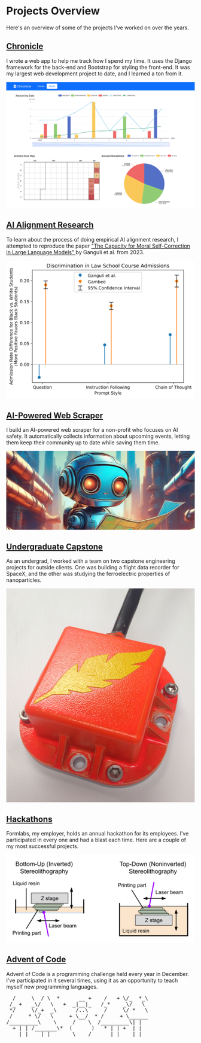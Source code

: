 # Projects Overview

Here's an overview of some of the projects I've worked on over the years.

<div class="side-by-side-container">
  <div class="side-by-side-content">
    <h2>
      <a href="https://github.com/rgambee/chronicle">
        Chronicle
      </a>
    </h2>
    <p>
      I wrote a web app to help me track how I spend my time. It uses the
      Django framework for the back-end and Bootstrap for styling the
      front-end. It was my largest web development project to date, and I
      learned a ton from it.
    </p>
  </div>
  <a
    class="side-by-side-content"
    href="https://github.com/rgambee/chronicle"
  >
    <img
      src="/media/chronicleCharts.png"
      alt="A screenshot of the various charts Chronicle shows to visualize your data"
    />
  </a>
</div>

<div class="side-by-side-container">
  <div class="side-by-side-content">
    <h2>
      <a href="https://github.com/rgambee/self-correction-reproduction">
        AI Alignment Research
      </a>
    </h2>
    <p>
      To learn about the process of doing empirical AI alignment research, I
      attempted to reproduce the paper
      <a href="https://arxiv.org/pdf/2302.07459.pdf">
        "The Capacity for Moral Self-Correction in Large Language Models"
      </a>
      by Ganguli et al. from 2023.
    </p>
  </div>
  <a
    class="side-by-side-content"
    href="https://github.com/rgambee/self-correction-reproduction"
  >
    <img
      src="/media/aiResearchPlot.svg"
      style="object-position: top left;"
      alt="A plot showing some of the results from my study compared to the original"
    />
  </a>
</div>

<div class="side-by-side-container">
  <div class="side-by-side-content">
    <h2>
      <a href="./scraper.html">
        AI-Powered Web Scraper
      </a>
    </h2>
    <p>
      I build an AI-powered web scraper for a non-profit who focuses on AI
      safety. It automatically collects information about upcoming events,
      letting them keep their community up to date while saving them time.
    </p>
  </div>
  <a
    class="side-by-side-content"
    href="./scraper.html"
  >
    <img
      src="/media/robotScraper.jpg"
      alt="A stylized image of a robot reading a map"
    />
  </a>
</div>

<div class="side-by-side-container">
  <div class="side-by-side-content">
    <h2>
      <a href="./capstone.html">
        Undergraduate Capstone
      </a>
    </h2>
    <p>
      As an undergrad, I worked with a team on two capstone engineering
      projects for outside clients. One was building a flight data recorder for
      SpaceX, and the other was studying the ferroelectric properties of
      nanoparticles.
    </p>
  </div>
  <a
    class="side-by-side-content"
    href="./capstone.html"
  >
    <img
      src="/media/housing.jpg"
      alt="The housing of one of our final prototypes for the SpaceX project"
    />
  </a>
</div>

<div class="side-by-side-container">
  <div class="side-by-side-content">
    <h2>
      <a href="./hackathon.html">
        Hackathons
      </a>
    </h2>
    <p>
      Formlabs, my employer, holds an annual hackathon for its employees. I've
      participated in every one and had a blast each time. Here are a couple of
      my most successful projects.
    </p>
  </div>
  <a
    class="side-by-side-content"
    href="./hackathon.html"
  >
    <img
      src="/media/slaComparison.svg"
      alt="Diagram of an inverted SLA printer I helped build"
    />
  </a>
</div>

<div class="side-by-side-container">
  <div class="side-by-side-content">
    <h2>
      <a href="./aoc.html">
        Advent of Code
      </a>
    </h2>
    <p>
      Advent of Code is a programming challenge held every year in December.
      I've participated in it several times, using it as an opportunity to
      teach myself new programming languages.
    </p>
  </div>
  <pre class="side-by-side-content">
  /     \  / \  *      __ +    /   + \/_  *_\
 /_ +   _\/   \   +  _|__|_   /_*    _\/   \ 
 */     \/_+  _\      /..\     /     \/ *   \
 /     * \/   \     + \__/  * /     + \______
/_________\    \     /    \  /_________\| |  
  + | | /_______\*  (      )   * | | +  | |  
____|_|____|_|_______\____/______|_|____|_|__
</pre>
</div>
